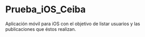 # Prueba_iOS_Ceiba
Aplicación móvil para iOS con el objetivo de listar usuarios y las publicaciones que éstos realizan.
